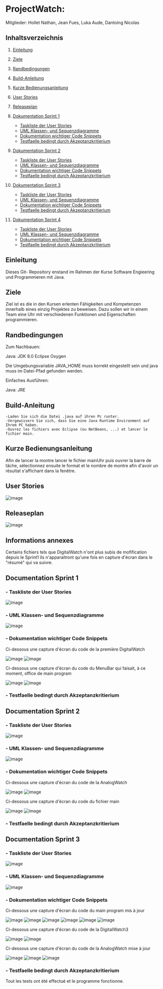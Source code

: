# ProjectWatch:

Mitglieder: Hollet Nathan, Jean Fues, Luka Aude, Dantoing Nicolas

## Inhaltsverzeichnis

  1. [Einleitung](#einleitung)
1. [Ziele](#ziele)
1. [Randbedingungen](#randbedingungen)
1. [Build-Anleitung](#build-anleitung)
1. [Kurze Bedienungsanleitung](#kurze-bedienungsanleitung)
1. [User Stories](#user-stories)
1. [Releaseplan](#releaseplan)
1. [Dokumentation Sprint 1](#dokumentation-sprint-1)
    + [Taskliste der User Stories](#taskliste-der-user-stories)
    + [UML Klassen- und Sequenzdiagramme](#uml-klassen-und-sequenzdiagramme)
    + [Dokumentation wichtiger Code Snippets](#dokumentation-wichtiger-code-snippets)
    + [Testfaelle bedingt durch Akzeptanzkritierium](#testfaelle-bedingt-durch-akzeptanzkritierium)
    
1. [Dokumentation Sprint 2](#dokumentation-sprint-2)
    + [Taskliste der User Stories](#taskliste-der-user-stories)
    + [UML Klassen- und Sequenzdiagramme](#uml-klassen-und-sequenzdiagramme)
    + [Dokumentation wichtiger Code Snippets](#dokumentation-wichtiger-code-snippets)
    + [Testfaelle bedingt durch Akzeptanzkritierium](#testfaelle-bedingt-durch-akzeptanzkritierium)
    
1. [Dokumentation Sprint 3](#dokumentation-sprint-3)
    + [Taskliste der User Stories](#taskliste-der-user-stories)
    + [UML Klassen- und Sequenzdiagramme](#uml-klassen-und-sequenzdiagramme)
    + [Dokumentation wichtiger Code Snippets](#dokumentation-wichtiger-code-snippets)
    + [Testfaelle bedingt durch Akzeptanzkritierium](#testfaelle-bedingt-durch-akzeptanzkritierium)
    
1. [Dokumentation Sprint 4](#dokumentation-sprint-4)
    + [Taskliste der User Stories](#taskliste-der-user-stories)
    + [UML Klassen- und Sequenzdiagramme](#uml-klassen-und-sequenzdiagramme)
    + [Dokumentation wichtiger Code Snippets](#dokumentation-wichtiger-code-snippets)
    + [Testfaelle bedingt durch Akzeptanzkritierium](#testfaelle-bedingt-durch-akzeptanzkritierium)
  
## Einleitung

Dieses Git- Repository enstand im Rahmen der Kurse Software Engieering und Programmieren mit Java.

## Ziele

Ziel ist es die in den Kursen erlenten Fähigkeiten und Kompetenzen innerhalb eines einzig Projektes zu beweisen. Dazu sollen wir in einem Team eine Uhr mit verschiedenen Funktionen und Eigenschaften programmieren.

## Randbedingungen

Zum Nachbauen:

Java: JDK 8.0 Eclipse Oxygen

Die Umgebungsvariable JAVA_HOME muss korrekt eingestellt sein und java muss im Datei-Pfad gefunden werden.

Einfaches Ausführen:

Java: JRE

## Build-Anleitung

    -Laden Sie sich die Datei .java auf ihren Pc runter. 
    -Vergewissern Sie sich, dass Sie eine Java Runtime Environment auf Ihrem PC haben.
    -Ouvrez les fichiers avec Eclipse (ou NetBeans, ...) et lancer le fichier main.
    

## Kurze Bedienungsanleitung

Afin de lancer la montre lancer le fichier mainUhr puis ouvrer la barre de tâche, sélectionnez ensuite le format et le
nombre de montre afin d'avoir un résultat s'affichant dans la fenêtre.


## User Stories

![image](https://user-images.githubusercontent.com/26046475/34837925-9db59e5e-f6fc-11e7-8206-2f2061cda5c4.png)

## Releaseplan

![image](https://user-images.githubusercontent.com/26046475/34837889-85b48c3e-f6fc-11e7-818d-b15430d4c8a0.png)

## Informations annexes

Certains fichiers tels que DigitalWatch n'ont plus subis de mofification depuis le Sprint1 ils n'apparaitront qu'une fois en capture d'écran dans le "résumé" qui va suivre.

## Documentation Sprint 1

### - Taskliste der User Stories
    
![image](https://user-images.githubusercontent.com/26046475/34837900-8f198716-f6fc-11e7-9a3d-d1dcd339de73.png)

### - UML Klassen- und Sequenzdiagramme
   
   ![image](https://user-images.githubusercontent.com/26046475/34830996-e83f001c-f6e5-11e7-82ed-2a33bcf2f8e0.png)
   
### - Dokumentation wichtiger Code Snippets

  Ci-dessous une capture d'écran du code de la première DigitalWatch 
  
![image](https://user-images.githubusercontent.com/26046475/34828402-bf6bc77c-f6dd-11e7-9ecf-a921d2fcd1d1.png)
![image](https://user-images.githubusercontent.com/26046475/34828407-c37903de-f6dd-11e7-8933-496a2311baa5.png)

  Ci-dessous une capture d'écran du code du MenuBar qui faisait, à ce moment, office de main program

![image](https://user-images.githubusercontent.com/26046475/34828411-c67af628-f6dd-11e7-82c3-897a7ec73eb8.png)
![image](https://user-images.githubusercontent.com/26046475/34828415-c9562aca-f6dd-11e7-8ab1-991ed3f8bbb1.png)

### - Testfaelle bedingt durch Akzeptanzkritierium


## Documentation Sprint 2

### - Taskliste der User Stories
    
![image](https://user-images.githubusercontent.com/26046475/34837903-93735ecc-f6fc-11e7-8d48-5f79acf268bd.png)

### - UML Klassen- und Sequenzdiagramme
   
![image](https://user-images.githubusercontent.com/26046475/34837289-a232369c-f6fa-11e7-802a-77a8abcd29a7.png)

### - Dokumentation wichtiger Code Snippets
   
   Ci-dessous une capture d'écran du code de la AnalogWatch
   
![image](https://user-images.githubusercontent.com/26046475/34828745-cf3164f4-f6de-11e7-8dd6-57d917693792.png)
![image](https://user-images.githubusercontent.com/26046475/34828751-d2ef8f6c-f6de-11e7-801b-728c90cb7f3c.png)

Ci-dessous une capture d'écran du code du fichier main

![image](https://user-images.githubusercontent.com/26046475/34828766-dc0e435e-f6de-11e7-83c8-b4e0e816678f.png)
![image](https://user-images.githubusercontent.com/26046475/34828770-de0c88dc-f6de-11e7-9838-ad565dd937b4.png)

   
### - Testfaelle bedingt durch Akzeptanzkritierium


## Documentation Sprint 3

### - Taskliste der User Stories
  
![image](https://user-images.githubusercontent.com/26046475/34837913-9877aa2c-f6fc-11e7-9320-a14f9a99bc55.png)

### - UML Klassen- und Sequenzdiagramme
   
![image](https://user-images.githubusercontent.com/26046475/34837301-a9eb68ea-f6fa-11e7-924c-041aa461decb.png)

### - Dokumentation wichtiger Code Snippets
   
Ci-dessous une capture d'écran du code du main program mis à jour
 
![image](https://user-images.githubusercontent.com/26046475/34830625-c560007e-f6e4-11e7-8383-821951e2d306.png)
![image](https://user-images.githubusercontent.com/26046475/34830635-c8924cb6-f6e4-11e7-8bff-2e3c575c3a64.png)
![image](https://user-images.githubusercontent.com/26046475/34830641-cb96b974-f6e4-11e7-8fd8-eba5c0bbb84f.png)
![image](https://user-images.githubusercontent.com/26046475/34830643-ce464716-f6e4-11e7-9460-435e5270bbfa.png)
![image](https://user-images.githubusercontent.com/26046475/34830649-d0ac548c-f6e4-11e7-86b4-6e6134326749.png)
![image](https://user-images.githubusercontent.com/26046475/34830654-d3a07dc6-f6e4-11e7-85dc-e9e9beed893e.png)

Ci-dessous une capture d'écran du code de la DigitalWatch3 

![image](https://user-images.githubusercontent.com/26046475/34830675-e4855cd8-f6e4-11e7-85c2-4077d465d084.png)
![image](https://user-images.githubusercontent.com/26046475/34830676-e72ceee2-f6e4-11e7-825b-7e69f6a6c55c.png)

Ci-dessous une capture d'écran du code de la AnalogWatch mise à jour

![image](https://user-images.githubusercontent.com/26046475/34830693-f478839a-f6e4-11e7-9e90-418f563feb4c.png)
![image](https://user-images.githubusercontent.com/26046475/34830698-f6ed5f60-f6e4-11e7-9100-4c307e36ad68.png)
![image](https://user-images.githubusercontent.com/26046475/34832066-1f730fda-f6e9-11e7-8f4f-f92860951b86.png)

 
### - Testfaelle bedingt durch Akzeptanzkritierium

Tout les tests ont été effectué et le programme fonctionne.
